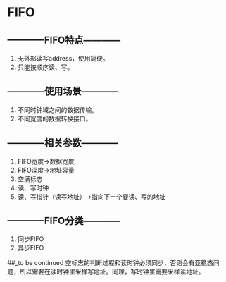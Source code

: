 # FIFO
## ————FIFO特点————
>
1. 无外部读写address，使用简便。
2. 只能按顺序读、写。

## ————使用场景————
>
1. 不同时钟域之间的数据传输。
2. 不同宽度的数据转换接口。

## ————相关参数————
>
1. FIFO宽度->数据宽度
2. FIFO深度->地址容量
3. 空满标志
4. 读、写时钟
5. 读、写指针（读写地址）->指向下一个要读、写的地址

## ————FIFO分类————
>
1. 同步FIFO
2. 异步FIFO


##_to be continued
空标志的判断过程和读时钟必须同步，否则会有亚稳态问题，所以需要在读时钟里采样写地址。同理，写时钟里需要采样读地址。



